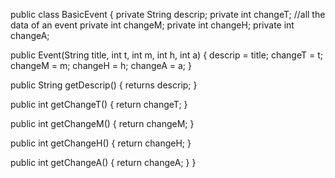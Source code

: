 public class BasicEvent {
  private String descrip;
  private int changeT;       //all the data of an event
  private int changeM;
  private int changeH;
  private int changeA;

  public Event(String title, int t, int m, int h, int a) {
    descrip = title;
    changeT = t;
    changeM = m;
    changeH = h;
    changeA = a;
  }
  
  public String getDescrip() {
    returns descrip;
  }
  
  public int getChangeT() {
    return changeT;
  }
  
  public int getChangeM() {
    return changeM;
  }
  
  public int getChangeH() {
    return changeH;
  }
  
  public int getChangeA() {
    return changeA;
  }
}
